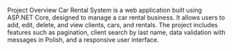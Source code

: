 Project Overview
Car Rental System is a web application built using ASP.NET Core, designed to manage a car rental business. It allows users to add, edit, delete, and view clients, cars, and rentals. The project includes features such as pagination, client search by last name, data validation with messages in Polish, and a responsive user interface.
